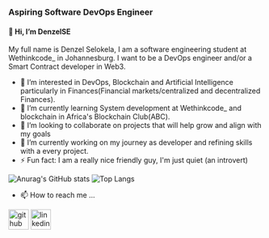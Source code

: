 ### Aspiring Software DevOps Engineer 

#### 👋 Hi, I’m DenzelSE

My full name is Denzel Selokela, I am a software engineering student at Wethinkcode_ in Johannesburg. 
I want to be a DevOps engineer and/or a Smart Contract developer in Web3. 
- 👀 I’m interested in DevOps, Blockchain and Artificial Intelligence particularly in Finances(Financial markets/centralized and decentralized Finances).
- 🌱 I’m currently learning System development at Wethinkcode_ and blockchain in Africa's Blockchain Club(ABC).
- 💞️ I’m looking to collaborate on projects that will help grow and align with my goals
- 🔭 I’m currently working on my journey as developer and refining skills with a every project.
- ⚡ Fun fact: I am a really nice friendly guy, I'm just quiet (an introvert) 

![Anurag's GitHub stats](https://github-readme-stats.vercel.app/api?username=DenzelSE&show_icons=true&theme=transparent)  ![Top Langs](https://github-readme-stats.vercel.app/api/top-langs/?username=DenzelSE&layout=donut&theme=transparent)




- 📫 How to reach me ...

[<img src='https://cdn.jsdelivr.net/npm/simple-icons@3.0.1/icons/github.svg' alt='github' height='40'>](https://github.com/DenzelSE)  [<img src='https://cdn.jsdelivr.net/npm/simple-icons@3.0.1/icons/linkedin.svg' alt='linkedin' height='40'>](https://www.linkedin.com/in/denzel-selokela/)  


<!---
DenzelSE/DenzelSE is a ✨ special ✨ repository because its `README.md` (this file) appears on your GitHub profile.
You can click the Preview link to take a look at your changes.
--->
